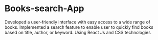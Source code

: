 # Books-search-App
Developed a user-friendly interface with easy access to a wide range of books. Implemented a search feature to enable user to quickly find books based on title, author, or keyword.   Using React Js and CSS technologies
